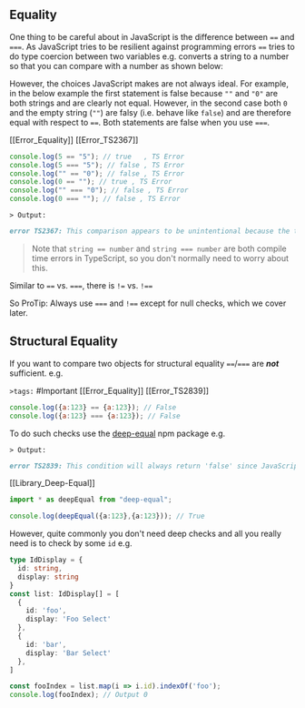 ## Equality

One thing to be careful about in JavaScript is the difference between `==` and `===`. As JavaScript tries to
be resilient against programming errors `==` tries to do type coercion between two variables e.g. converts a
string to a number so that you can compare with a number as shown below:

However, the choices JavaScript makes are not always ideal. For example, in the below example the first statement is false
because `""` and `"0"` are both strings and are clearly not equal. However, in the second case both `0` and the
empty string (`""`) are falsy (i.e. behave like `false`) and are therefore equal with respect to `==`. Both statements
are false when you use `===`.

[[Error_Equality]] [[Error_TS2367]]
<!-- skip -->
```typescript
console.log(5 == "5"); // true   , TS Error
console.log(5 === "5"); // false , TS Error
console.log("" == "0"); // false , TS Error
console.log(0 == ""); // true , TS Error
console.log("" === "0"); // false , TS Error
console.log(0 === ""); // false , TS Error

```

`> Output:`

```md
error TS2367: This comparison appears to be unintentional because the types 'number' and 'string' have no overlap.
```


> Note that `string == number` and `string === number` are both compile time errors in TypeScript, so you don't normally need to worry about this.

Similar to `==` vs. `===`, there is `!=` vs. `!==`

So ProTip: Always use `===` and `!==` except for null checks, which we cover later.

## Structural Equality 
If you want to compare two objects for structural equality `==`/`===` are ***not*** sufficient. e.g. 

`>tags:` #Important [[Error_Equality]] [[Error_TS2839]]
<!-- skip -->
```js
console.log({a:123} == {a:123}); // False
console.log({a:123} === {a:123}); // False
```

To do such checks use the [deep-equal](https://www.npmjs.com/package/deep-equal) npm package e.g. 

`> Output:`

```md
error TS2839: This condition will always return 'false' since JavaScript compares objects by reference, not value.
```


[[Library_Deep-Equal]]

```typescript
import * as deepEqual from "deep-equal";

console.log(deepEqual({a:123},{a:123})); // True
```

However, quite commonly you don't need deep checks and all you really need is to check by some `id` e.g. 

```typescript
type IdDisplay = {
  id: string,
  display: string
}
const list: IdDisplay[] = [
  {
    id: 'foo',
    display: 'Foo Select'
  },
  {
    id: 'bar',
    display: 'Bar Select'
  },
]

const fooIndex = list.map(i => i.id).indexOf('foo');
console.log(fooIndex); // Output 0
```

